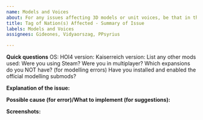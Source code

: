 ```yaml
---
name: Models and Voices
about: For any issues affecting 3D models or unit voices, be that in the main mod or any of the modelling submods. Please make sure you have installed all the relevant modelling submods before reporting missing 3D models
title: Tag of Nation(s) Affected - Summary of Issue
labels: Models and Voices
assignees: Gideones, Vidyaorszag, PPsyrius

---
```


**Quick questions**
OS:
HOI4 version:
Kaiserreich version:
List any other mods used:
Were you using Steam?
Were you in multiplayer?
Which expansions do you NOT have?
(for modelling errors) Have you installed and enabled the official modelling submods?

**Explanation of the issue:**


**Possible cause (for error)/What to implement (for suggestions):**


**Screenshots:**
